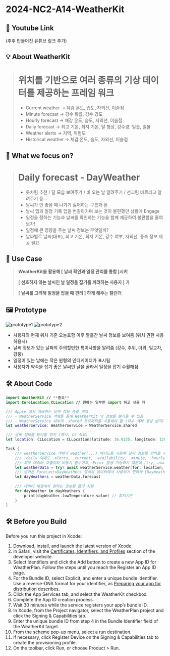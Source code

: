 # 2024-NC2-A14-WeatherKit
## 🎥 Youtube Link
(추후 만들어진 유튜브 링크 추가)

## 💡 About WeatherKit

> # **위치를 기반으로 여러 종류의 기상 데이터를 제공하는 프레임 워크**
> 
> - Current weather -> 체감 온도, 습도, 자외선, 이슬점
> - Minute forecast -> 강수 확률, 강수 강도
> - Hourly forecast -> 체감 온도, 습도, 자외선, 이슬점
> - Daily forecast -> 최고 기온, 최저 기온, 달 형상, 강수량, 일출, 일몰
> - Weather alerts -> 지역, 위험도
> - Historical weather -> 체감 온도, 습도, 자외선, 이슬점

## 🎯 What we focus on?

> # Daily forecast - DayWeather
> 
> - 옷차림 추천 / 달 모습 보여주기 / 비 오는 날 알려주기 / 선크림 바르라고 알려주기 등…
> - 날씨가 안 좋을 때 나가기 싫어하는 구름과 폰
> - 날씨 앱과 일정 기록 앱을 번갈아가며 보는 것이 불편했던 상황에 Engage
> - 일정을 정하는 기능과 날씨를 확인하는 기능을 함께 제공하여 불편함을 줄여보자!
> - 일정에 큰 영향을 주는 날씨 정보는 무엇일까?
> - 날짜별로 날씨(대표), 최고 기온, 최저 기온, 강수 여부, 자외선, 풍속 정보 제공 필요

## 💼 Use Case

> **WeatherKit을 활용해 [ 날씨 확인과 일정 관리를 통합 ]시켜**
> 
> 
> **[ 선호하지 않는 날씨인 날 일정을 잡기를 꺼려하는 사용자 ] 가**
> 
> **[ 날씨를 고려해 일정을 잡을 때 편리 ] 하게 해주는 캘린더**
>

## 🖼️ Prototype

![prototype1](https://github.com/YunKi-H/2024-NC2-A14-WeatherKit/assets/80469941/dd1636e9-faa5-4c8b-b3fa-45ef321b8a8c)
![prototype2](https://github.com/YunKi-H/2024-NC2-A14-WeatherKit/assets/80469941/f13276cd-9738-4b73-92d1-c5fd07726907)


- 사용자의 현재 위치 기준 오늘포함 이후 열흘간 날씨 정보를 보여줌 (위치 권한 사용 허용시)
- 날씨 정보가 있는 날짜의 주의할만한 특이사항을 알려줌 (강수, 추위, 더위, 일교차, 강풍)
- 일정이 있는 날에는 작은 원형의 인디케이터가 표시됨
- 사용자가 약속을 잡기 좋은 날씨인 날을 골라서 일정을 잡기 수월해짐

## 🛠️ About Code

```swift
import WeatherKit // **중요**
import CoreLocation.CLLocation // 원하는 일부만 import 하고 싶을 때

/// Apple 에서 제공하는 날씨 정보 총괄 객체
/// - WeatherService 객체를 통해 WeatherKit 의 정보를 불러올 수 있음
/// - WeatherService 내부의 .shared 프로퍼티를 사용해야 함 (다수 객체 생성 방지)
let weatherService: WeatherService = WeatherService.shared

/// 날씨 정보를 받아올 위치 (예시: C5 좌표)
let location: CLLocation = CLLocation(latitude: 36.0135, longitude: 129.3263)

Task {
	/// weatherService 객체의 weather(...) 메서드를 사용해 날씨 정보를 받아올 수 있음
	/// .daily 외에도 .alerts, .current, .availability, .minute, .hourly 등 원하는 종류의 데이터 호출 가능
	/// 외부 데이터 호출이라 비동기 함수이고, Error 발생 가능하기 때문에 [try, await] 키워드 사용 필요
	let weatherData = try? await weatherService.weather(for: location, including: .daily)
	/// 받아온 Forecast<DayWeather> 형식의 데이터에서 사용하기 편하게 [DayWeather] 형식(배열)으로 변환
	let dayWeathers = weatherData.forecast
	
	/// 데이터 배열에서 원하는 정보를 뽑아 사용
	for dayWeather in dayWeathers {
		print(dayWeather.lowTemperature.value) // 최저기온
	}
}
```

## 🛠️ Before you Build

Before you run this project in Xcode:
1. Download, install, and launch the latest version of Xcode.
2. In Safari, visit the [Certificates, Identifiers, and Profiles](https://idmsa.apple.com/IDMSWebAuth/signin?appIdKey=891bd3417a7776362562d2197f89480a8547b108fd934911bcbea0110d07f757&path=%2Faccount%2Fresources%2F&rv=1) section of the developer website.
3. Select Identifiers and click the Add button to create a new App ID for WeatherPlan. Follow the steps until you reach the Register an App ID page.
4. For the Bundle ID, select Explicit, and enter a unique bundle identifier. Use a reverse-DNS format for your identifier, as [Preparing your app for distribution](https://developer.apple.com/documentation/xcode/preparing-your-app-for-distribution) describes.
5. Click the App Services tab, and select the WeatherKit checkbox.
6. Complete the App ID creation process.
7. Wait 30 minutes while the service registers your app’s bundle ID.
8. In Xcode, from the Project navigator, select the WeatherPlan project and click the Signing & Capabilities tab.
9. Enter the unique bundle ID from step 4 in the Bundle Identifier field of the WeatherKit target.
10. From the scheme pop-up menu, select a run destination.
11. If necessary, click Register Device on the Signing & Capabilities tab to create the provisioning profile.
12. On the toolbar, click Run, or choose Product > Run.
